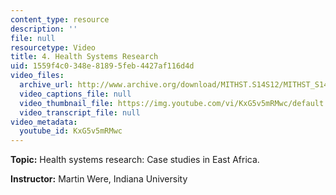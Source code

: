 ```yaml
---
content_type: resource
description: ''
file: null
resourcetype: Video
title: 4. Health Systems Research
uid: 1559f4c0-348e-8189-5feb-4427af116d4d
video_files:
  archive_url: http://www.archive.org/download/MITHST.S14S12/MITHST_S14S12_lec04_300k.mp4
  video_captions_file: null
  video_thumbnail_file: https://img.youtube.com/vi/KxG5v5mRMwc/default.jpg
  video_transcript_file: null
video_metadata:
  youtube_id: KxG5v5mRMwc
---
```


**Topic:** Health systems research: Case studies in East Africa.

**Instructor:** Martin Were, Indiana University